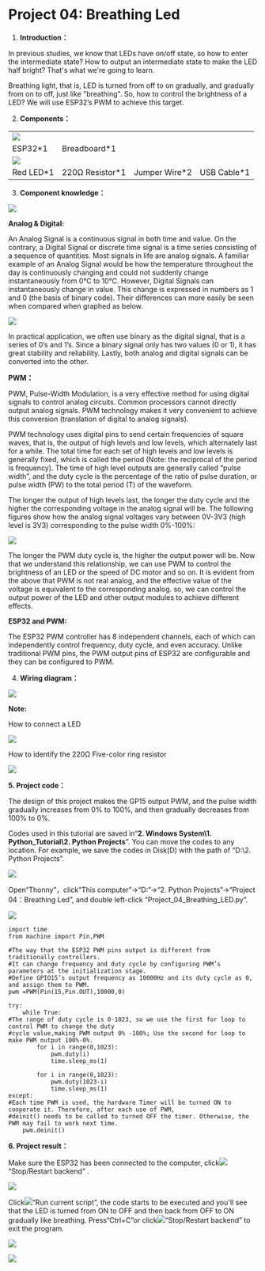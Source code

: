# Project 04: Breathing Led

1.  **Introduction：**

In previous studies, we know that LEDs have on/off state, so how to
enter the intermediate state? How to output an intermediate state to
make the LED half bright? That's what we're going to learn.

Breathing light, that is, LED is turned from off to on gradually, and
gradually from on to off, just like "breathing". So, how to control the
brightness of a LED? We will use ESP32’s PWM to achieve this target.

2.  **Components：**

|                                    |                        |                        |                        |
| ---------------------------------- | ---------------------- | ---------------------- | ---------------------- |
| ![](/media/e380dd26e4825be9a768973802a55fe6.png) |                        |                        |
| ESP32\*1                           | Breadboard\*1          |                        |                        |
| ![](/media/7dcbd02995be3c142b2f97df7f7c03ce.png) |
| Red LED\*1                         | 220Ω Resistor\*1       | Jumper Wire\*2         | USB Cable\*1           |

3.  **Component knowledge：**

![](/media/6549bdbfd4e7b6b2b341012105d655e8.png)

**Analog & Digital:**

An Analog Signal is a continuous signal in both time and value. On the
contrary, a Digital Signal or discrete time signal is a time series
consisting of a sequence of quantities. Most signals in life are analog
signals. A familiar example of an Analog Signal would be how the
temperature throughout the day is continuously changing and could not
suddenly change instantaneously from 0℃ to 10℃. However, Digital Signals
can instantaneously change in value. This change is expressed in numbers
as 1 and 0 (the basis of binary code). Their differences can more easily
be seen when compared when graphed as below.

![](/media/4bdf6127e563b453a1fd8953b4ebb277.png)

In practical application, we often use binary as the digital signal,
that is a series of 0’s and 1’s. Since a binary signal only has two
values (0 or 1), it has great stability and reliability. Lastly, both
analog and digital signals can be converted into the other.

**PWM：**

PWM, Pulse-Width Modulation, is a very effective method for using
digital signals to control analog circuits. Common processors cannot
directly output analog signals. PWM technology makes it very convenient
to achieve this conversion (translation of digital to analog signals).

PWM technology uses digital pins to send certain frequencies of square
waves, that is, the output of high levels and low levels, which
alternately last for a while. The total time for each set of high levels
and low levels is generally fixed, which is called the period (Note: the
reciprocal of the period is frequency). The time of high level outputs
are generally called “pulse width”, and the duty cycle is the percentage
of the ratio of pulse duration, or pulse width (PW) to the total period
(T) of the waveform.

The longer the output of high levels last, the longer the duty cycle and
the higher the corresponding voltage in the analog signal will be. The
following figures show how the analog signal voltages vary between
0V-3V3 (high level is 3V3) corresponding to the pulse width 0%-100%:

![](/media/a439e1bd8a4578b43b7188c821d58594.jpeg)

The longer the PWM duty cycle is, the higher the output power will be.
Now that we understand this relationship, we can use PWM to control the
brightness of an LED or the speed of DC motor and so on. It is evident
from the above that PWM is not real analog, and the effective value of
the voltage is equivalent to the corresponding analog. so, we can
control the output power of the LED and other output modules to achieve
different effects.

**ESP32 and PWM:**

The ESP32 PWM controller has 8 independent channels, each of which can
independently control frequency, duty cycle, and even accuracy. Unlike
traditional PWM pins, the PWM output pins of ESP32 are configurable and
they can be configured to PWM.

4.  **Wiring diagram：**

![](/media/0735997593c8858ad6441d8e9867206f.png)

**Note:**

How to connect a LED

![](/media/42ff6f405dfa128593827de5aa03e94b.png)

How to identify the 220Ω Five-color ring resistor

![](/media/55c0199544e9819328f6d5778f10d7d0.png)

**5. Project code：**

The design of this project makes the GP15 output PWM, and the pulse
width gradually increases from 0% to 100%, and then gradually decreases
from 100% to 0%.

Codes used in this tutorial are saved in“**2. Windows System\\1.
Python\_Tutorial\\2. Python Projects**”. You can move the codes to any
location. For example, we save the codes in Disk(D) with the path of
“D:\\2. Python Projects”.

![](/media/906b7d4391131929a6b0726f7f5bab30.png)

Open“Thonny”，click“This computer”→“D:”→“2. Python Projects”→“Project
04：Breathing Led”, and double left-click
“Project\_04\_Breathing\_LED.py”.

![](/media/36ed8d4dadbfa227747fb2a2040c1fe6.png)

    import time
    from machine import Pin,PWM
    
    #The way that the ESP32 PWM pins output is different from traditionally controllers.
    #It can change frequency and duty cycle by configuring PWM’s parameters at the initialization stage.
    #Define GPIO15’s output frequency as 10000Hz and its duty cycle as 0, and assign them to PWM.
    pwm =PWM(Pin(15,Pin.OUT),10000,0)
    
    try:
        while True:
    #The range of duty cycle is 0-1023, so we use the first for loop to control PWM to change the duty
    #cycle value,making PWM output 0% -100%; Use the second for loop to make PWM output 100%-0%.  
            for i in range(0,1023):
                pwm.duty(i)
                time.sleep_ms(1)
                
            for i in range(0,1023):
                pwm.duty(1023-i)
                time.sleep_ms(1)  
    except:
    #Each time PWM is used, the hardware Timer will be turned ON to cooperate it. Therefore, after each use of PWM,
    #deinit() needs to be called to turned OFF the timer. Otherwise, the PWM may fail to work next time.
        pwm.deinit()

**6. Project result：**

Make sure the ESP32 has been connected to the computer,
click![](/media/27451c8a9c13e29d02bc0f5831cfaf1f.png)“Stop/Restart backend” .

![](/media/89485986d9a0a7c5efcfd4b0356440f5.png)

Click![](/media/da852227207616ccd9aff28f19e02690.png)“Run current script”, the code starts to be
executed and you'll see that the LED is turned from ON to OFF and then
back from OFF to ON gradually like breathing. Press“Ctrl+C”or
click![](/media/27451c8a9c13e29d02bc0f5831cfaf1f.png)“Stop/Restart backend” to exit the program.

![](/media/62c772c3c9dadbfc1b3b720dab647f8e.png)

![](/media/3673c95868f245ee28365de8e51d2ced.png)
